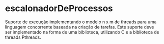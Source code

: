 # escalonadorDeProcessos
Suporte de execução implementando o modelo n x m de threads para uma linguagem concorrente baseada na criação de tarefas. Este suporte deve ser implementado na forma de uma biblioteca, utilizando C e a biblioteca de threads Pthreads.
